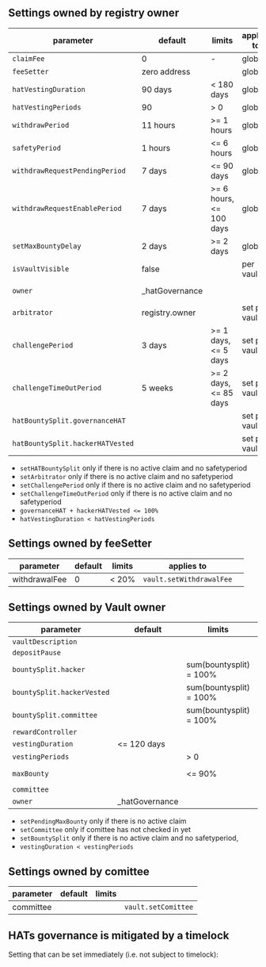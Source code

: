 
## Settings owned by registry owner
| parameter  | default | limits  | applies to | | 
|-|-|-|-|-|
|`claimFee`|0 | - |global|`setClaimFee`|
|`feeSetter`|zero address | |global|`setFeeSetter`
|`hatVestingDuration`|90 days | < 180 days | global |  `setHatVestingParams`
|`hatVestingPeriods`| 90 | > 0 |global|  `setHatVestingParams`
|`withdrawPeriod`|11 hours | >= 1 hours |global|`setWithdrawSafetyPeriod`
|`safetyPeriod`|1 hours | <= 6 hours | global ||`setWithdrawSafetyPeriod`
|`withdrawRequestPendingPeriod`| 7 days | <= 90 days|global|`setWithdrawRequestParams`
|`withdrawRequestEnablePeriod`|7 days |>= 6 hours, <= 100 days|global||`setWithdrawRequestParams`
|`setMaxBountyDelay`| 2 days |>= 2 days|global|`setMaxBountyDelay`
|`isVaultVisible`| false ||per vault|`setVaultVisibility`
|`owner`| _hatGovernance | || `transferOwnership`, `renounceOwnership` 
|`arbitrator`|registry.owner| | set per vault | `vault.setArbitrator`
|`challengePeriod`|3 days | >= 1 days, <= 5 days | set per vault | `vault.setChallengePeriod`
|`challengeTimeOutPeriod`| 5 weeks | >= 2 days, <= 85 days| set per vault | `vault.setChallengeTimeOutPeriod`
|`hatBountySplit.governanceHAT` || |set per vault|`vault.setHATBountySplit`
|`hatBountySplit.hackerHATVested` || |set per vault|`vault.setHATBountySplit`


-  `setHATBountySplit` only if there is no active claim and no safetyperiod
-  `setArbitrator` only if there is no active claim and no safetyperiod
-  `setChallengePeriod` only if there is no active claim and no safetyperiod 
-  `setChallengeTimeOutPeriod` only if there is no active claim and no safetyperiod 
- `governanceHAT + hackerHATVested <= 100%`
- `hatVestingDuration < hatVestingPeriods`

## Settings owned by feeSetter

| parameter  | default | limits  | applies to | | 
|-|-|-|-|-|
|withdrawalFee| 0| < 20% |`vault.setWithdrawalFee`


## Settings owned by Vault owner

| parameter  | default | limits  | | 
|-|-|-|-|
|`vaultDescription`| | | `setVaultDescription`
|`depositPause`| | |  `setDepositPause`
|`bountySplit.hacker`| | sum(bountysplit) = 100%|`setBountySplit` 
|`bountySplit.hackerVested`| |sum(bountysplit) = 100% |`setBountySplit` 
|`bountySplit.committee`| | sum(bountysplit) = 100%| `setBountySplit`
|`rewardController`| | | `setRewardController`
|`vestingDuration`| <= 120 days| | `setVestingParams`
|`vestingPeriods`|| > 0|`setVestingParams` 
|`maxBounty`| | <= 90%|`setPendingMaxBounty`, `setMaxBounty` 
|`committee`| | | `setComittee`
|`owner`| _hatGovernance | | per vault | vault.owner |`transferOwnership`, `renounceOwnership`  


- `setPendingMaxBounty` only if there is no active claim
-  `setCommittee` only if comittee has not checked in yet 
-  `setBountySplit` only if there is no active claim and no safetyperiod, 
- `vestingDuration < vestingPeriods`


## Settings owned by comittee
| parameter  | default | limits  | | 
|-|-|-|-|
|committee  | | | `vault.setComittee`


## HATs governance is mitigated by a timelock

Setting that can be set immediately (i.e. not subject to timelock):

